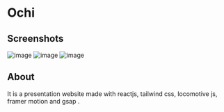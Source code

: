 # Ochi 
## Screenshots

![image](https://github.com/Champ2001/Ochi/assets/95713320/1df4138c-8490-436e-a0ae-c518508db5fe)
![image](https://github.com/Champ2001/Ochi/assets/95713320/c5cf241a-f971-418c-bc10-2b57dc8f7fe2)
![image](https://github.com/Champ2001/Ochi/assets/95713320/2c57bac6-5a22-45db-956d-4dcda5bde9c4)



## About
It is a presentation website made with reactjs, tailwind css, locomotive js, framer motion and gsap .


